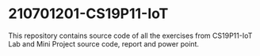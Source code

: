# 210701201-CS19P11-IoT
This repository contains source code of all the exercises from CS19P11-IoT Lab and Mini Project source code, report and power point. 
